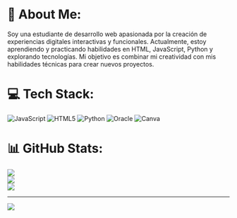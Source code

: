# 💫 About Me:
Soy una estudiante de desarrollo web apasionada por la creación de experiencias digitales interactivas y funcionales. Actualmente, estoy aprendiendo y practicando habilidades en HTML, JavaScript, Python y explorando tecnologías. Mi objetivo es combinar mi creatividad con mis habilidades técnicas para crear nuevos proyectos. 


# 💻 Tech Stack:
![JavaScript](https://img.shields.io/badge/javascript-%23323330.svg?style=for-the-badge&logo=javascript&logoColor=%23F7DF1E) ![HTML5](https://img.shields.io/badge/html5-%23E34F26.svg?style=for-the-badge&logo=html5&logoColor=white) ![Python](https://img.shields.io/badge/python-3670A0?style=for-the-badge&logo=python&logoColor=ffdd54) ![Oracle](https://img.shields.io/badge/Oracle-F80000?style=for-the-badge&logo=oracle&logoColor=white) ![Canva](https://img.shields.io/badge/Canva-%2300C4CC.svg?style=for-the-badge&logo=Canva&logoColor=white)
# 📊 GitHub Stats:
![](https://github-readme-stats.vercel.app/api?username=betaniamahotier&theme=blue_navy&hide_border=false&include_all_commits=true&count_private=false)<br/>
![](https://github-readme-streak-stats.herokuapp.com/?user=betaniamahotier&theme=blue_navy&hide_border=false)<br/>
![](https://github-readme-stats.vercel.app/api/top-langs/?username=betaniamahotier&theme=blue_navy&hide_border=false&include_all_commits=true&count_private=false&layout=compact)

---
[![](https://visitcount.itsvg.in/api?id=betaniamahotier&icon=0&color=0)](https://visitcount.itsvg.in)

<!-- Proudly created with GPRM ( https://gprm.itsvg.in ) -->
